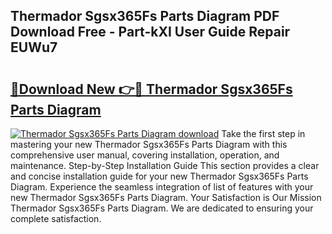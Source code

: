 ## Thermador Sgsx365Fs Parts Diagram PDF Download Free - Part-kXI User Guide Repair EUWu7

# <h2><a href="http://dfpwsf.blite.top/?on=Thermador+Sgsx365Fs+Parts+Diagram">🔗Download New 👉🔴 Thermador Sgsx365Fs Parts Diagram</a></h2>

[![Thermador Sgsx365Fs Parts Diagram download](https://i.imgur.com/lujVjoI.png)](http://dfpwsf.blite.top/?on=Thermador+Sgsx365Fs+Parts+Diagram)
Take the first step in mastering your new Thermador Sgsx365Fs Parts Diagram with this comprehensive user manual, covering installation, operation, and maintenance. Step-by-Step Installation Guide This section provides a clear and concise installation guide for your new Thermador Sgsx365Fs Parts Diagram. Experience the seamless integration of list of features with your new Thermador Sgsx365Fs Parts Diagram. Your Satisfaction is Our Mission Thermador Sgsx365Fs Parts Diagram. We are dedicated to ensuring your complete satisfaction.
